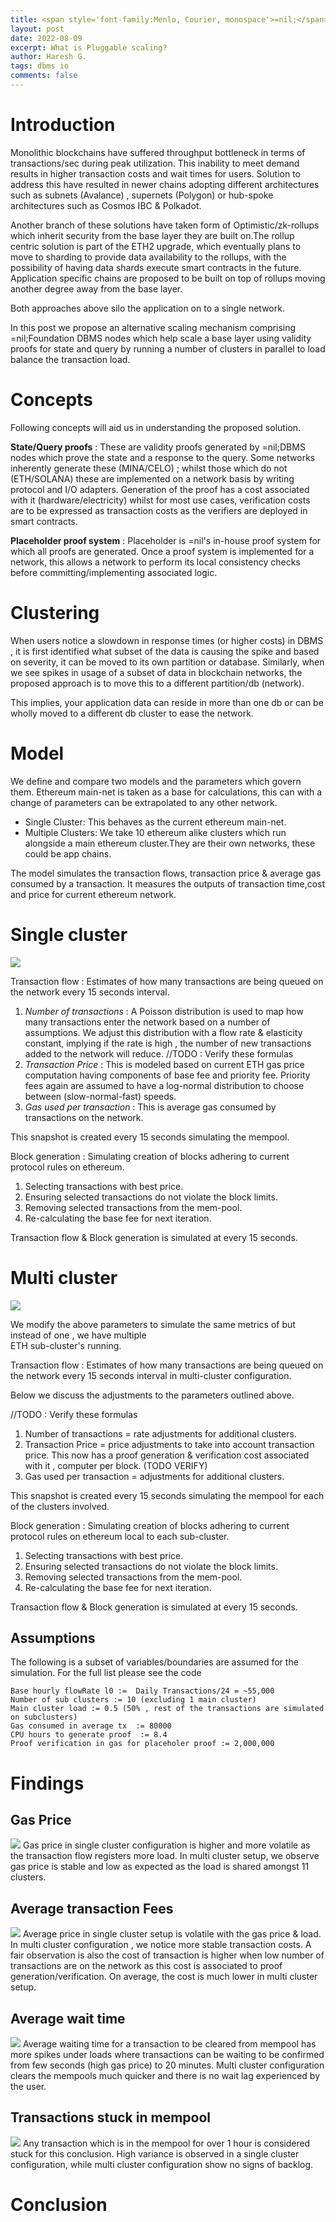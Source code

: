 ```yaml
---
title: <span style='font-family:Menlo, Courier, monospace'>=nil;</span>'s Pluggable Scaling.
layout: post
date: 2022-08-09
excerpt: What is Pluggable scaling?
author: Haresh G.
tags: dbms io
comments: false
---
```

# Introduction
Monolithic blockchains have suffered throughput bottleneck in terms of transactions/sec during peak utilization. 
This inability to meet demand results in higher transaction costs and wait times for users. 
Solution to address this have resulted in newer chains adopting different architectures such as 
subnets (Avalance) , supernets (Polygon) or hub-spoke architectures such as Cosmos IBC & Polkadot. 

Another branch of these solutions have taken form of Optimistic/zk-rollups which inherit security 
from the base layer they are built on.The rollup centric solution is part of the ETH2 upgrade, 
which eventually plans to move to sharding to provide data availability to the rollups, with
the possibility of having data shards execute smart contracts in the future. Application specific 
chains are proposed to be built on top of rollups moving another degree away from the base layer.

Both approaches above silo the application on to a single network.

In this post we propose an alternative scaling mechanism comprising =nil;Foundation DBMS nodes 
which help scale a base layer using validity proofs for state and query by running a number of clusters 
in parallel to load balance the transaction load.


# Concepts

Following concepts will aid us in understanding the proposed solution.

**State/Query proofs** : These are validity proofs generated by =nil;DBMS nodes which prove the state
and a response to the query. Some networks inherently generate these (MINA/CELO) ; whilst those which do not
(ETH/SOLANA) these are implemented on a network basis by writing protocol and I/O adapters. Generation of the proof
has a cost associated with it (hardware/electricity) whilst for most use cases, verification costs
are to be expressed as transaction costs as the verifiers are deployed in smart contracts.

**Placeholder proof system** :
Placeholder is =nil's in-house proof system for which all proofs are generated. Once a
proof system is implemented for a network, this allows a network to perform its local
consistency checks before committing/implementing associated logic.

# Clustering
When users notice a slowdown in response times (or higher costs) in DBMS , it is first identified 
what subset of the data is causing the spike and based on severity, it can be moved to its own partition or
database. Similarly, when we see spikes in usage of a subset of data in blockchain networks, 
the proposed approach is to move this to a different partition/db (network). 

This implies, your application data can reside in more than one db or can be wholly moved to a
different db cluster to ease the network.


# Model 

We define and compare two models and the parameters which govern them. Ethereum main-net is taken as a base for calculations,
this can with a change of parameters can be extrapolated to any other network.
- Single Cluster:  This behaves as the current ethereum main-net.
- Multiple Clusters: We take 10 ethereum alike clusters which run alongside a main ethereum cluster.They are their
  own networks, these could be app chains.
  
The model simulates the transaction flows, transaction price & average gas consumed by a transaction. 
It measures the outputs of transaction time,cost and price for current ethereum network.

# Single cluster

![](assets/images/2022-08-09-pluggable-scaling/single_cluster.png)

Transaction flow : Estimates of how many transactions are being queued on the network every 15 seconds interval.

1. *Number of transactions* : A Poisson distribution is used to map how many transactions enter the network based on a number of assumptions.
   We adjust this distribution with a flow rate & elasticity constant, implying if the rate is high , the number of 
   new transactions added to the network will reduce.
//TODO  : Verify these formulas
2. *Transaction Price* :  This is modeled based on current ETH gas price computation having components of base fee and priority fee.
   Priority fees again are assumed to have a log-normal distribution to choose between (slow-normal-fast) speeds.
3. *Gas used per transaction* : This is average gas consumed by transactions on the network.

This snapshot is created every 15 seconds simulating the mempool.

Block generation : Simulating creation of blocks adhering to current protocol rules on ethereum.

1. Selecting transactions with best price. 
2. Ensuring selected transactions do not violate the block limits.
3. Removing selected transactions from the mem-pool.
4. Re-calculating the base fee for next iteration.

Transaction flow & Block generation is simulated at every 15 seconds.

# Multi cluster

![](assets/images/2022-08-09-pluggable-scaling/multi_cluster.png)

We modify the above parameters to simulate the same metrics of but instead of one , we have multiple  
ETH sub-cluster's running.

Transaction flow : Estimates of how many transactions are being queued on the network every 15 seconds interval in 
multi-cluster configuration.

Below we discuss the adjustments to the parameters outlined above.

//TODO  : Verify these formulas
1. Number of transactions = rate adjustments for additional clusters.
2. Transaction Price = price adjustments to take into account transaction price. This now has a proof generation 
   & verification cost associated with it , computer per block. (TODO VERIFY)
3. Gas used per transaction = adjustments for additional clusters.

This snapshot is created every 15 seconds simulating the mempool for each of the clusters involved.

Block generation : Simulating creation of blocks adhering to current protocol rules on ethereum local to each sub-cluster.

1. Selecting transactions with best price.
2. Ensuring selected transactions do not violate the block limits.
3. Removing selected transactions from the mem-pool.
4. Re-calculating the base fee for next iteration.

Transaction flow & Block generation is simulated at every 15 seconds.

## Assumptions
The following is a subset of variables/boundaries are assumed for the simulation. For the full list please see the code
```
Base hourly flowRate l0 :=  Daily Transactions/24 = ~55,000
Number of sub clusters := 10 (excluding 1 main cluster)
Main cluster load := 0.5 (50% , rest of the transactions are simulated on subclusters)
Gas consumed in average tx  := 80000
CPU hours to generate proof  := 8.4
Proof verification in gas for placeholer proof := 2,000,000
```

# Findings

## Gas Price
![](assets/images/2022-08-09-pluggable-scaling/gas_price.png)
Gas price in single cluster configuration is higher and more volatile as the transaction flow registers more load.
In multi cluster setup, we observe gas price is stable and low as expected as the load is shared amongst 11 clusters.

## Average transaction Fees
![](assets/images/2022-08-09-pluggable-scaling/avg_tx_price.png)
Average price in single cluster setup is volatile with the gas price & load. In multi cluster configuration , 
we notice more stable transaction costs. A fair observation is also the cost of transaction is higher when 
low number of transactions are on the network as this cost is associated to proof generation/verification.
On average, the cost is much lower in multi cluster setup.

## Average wait time 
![](assets/images/2022-08-09-pluggable-scaling/avg_tx_price.png)
Average waiting time for a transaction to be cleared from mempool has more spikes under loads where 
transactions can be waiting to be confirmed from few seconds (high gas price) to 20 minutes. Multi cluster
configuration clears the mempools much quicker and there is no wait lag experienced by the user.

## Transactions stuck in mempool 
![](assets/images/2022-08-09-pluggable-scaling/tx_stuck_mempool.png)
Any transaction which is in the mempool for over 1 hour is considered stuck for this conclusion. High variance
is observed in a single cluster configuration, while multi cluster configuration show no signs of backlog. 

# Conclusion

